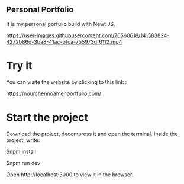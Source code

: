 ## Personal Portfolio

It is my personal porfulio build with Newt JS.


https://user-images.githubusercontent.com/76560618/141583824-4272b86d-3ba8-41ac-b1ca-755973df6112.mp4


# Try it

You can visite the website by clicking to this link :

https://nourchennoamenportfulio.com/


# Start the project

Download the project, decompress it and open the terminal.
Inside the project, write:

  $npm install

  $npm run dev
  
 Open http://localhost:3000 to view it in the browser.
